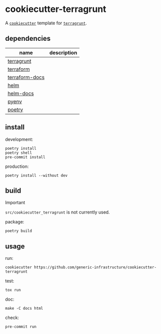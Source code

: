 [//]: # (todo: template & correct)
# cookiecutter-terragrunt

A [`cookiecutter`](https://github.com/cookiecutter/cookiecutter) template for [`terragrunt`](https://github.com/gruntwork-io/terragrunt).

## dependencies

| name                                                               | description |
|--------------------------------------------------------------------|-------------|
| [terragrunt](https://github.com/gruntwork-io/terragrunt)           |             |
| [terraform](https://github.com/hashicorp/terraform)                |             |
| [terraform-docs](https://github.com/terraform-docs/terraform-docs) |             |
| [helm](https://github.com/helm/helm)                               |             |
| [helm-docs](https://github.com/norwoodj/helm-docs)                 |             |
| [pyenv](https://github.com/pyenv/pyenv)                            |             |
| [poetry](https://github.com/python-poetry)                         |             |

## install

development:
```shell
poetry install
poetry shell
pre-commit install
```

production:
```shell
poetry install --without dev
```

## build

> [!IMPORTANT]
> `src/cookiecutter_terragrunt` is not currently used.

package:
```shell
poetry build
```

## usage

run:
```shell
cookiecutter https://github.com/generic-infrastructure/cookiecutter-terragrunt
```

test:
```shell
tox run
```

doc:
```shell
make -C docs html
```

check:
```shell
pre-commit run
```
